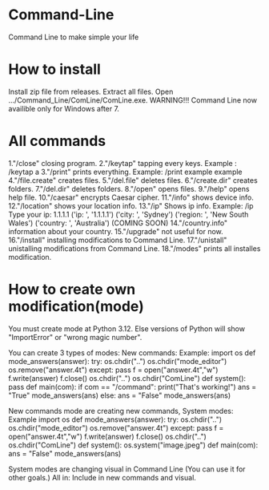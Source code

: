 # Command-Line
Command Line to make simple your life

# How to install
Install zip file from releases. Extract all files. Open .../Command_Line/ComLine/ComLine.exe. WARNING!!! Command Line now availible only for Windows after 7.
# All commands
1."/close" closing program.
2."/keytap" tapping every keys. Example :
/keytap
a
3."/print" prints everything. Example:
/print
example
example
4."/file.create" creates files.
5."/del.file" deletes files.
6."/create.dir" creates folders.
7."/del.dir" deletes folders.
8."/open" opens files.
9."/help" opens help file.
10."/caesar" encrypts Caesar cipher.
11."/info" shows device info.
12."/location" shows your location info.
13."/ip" Shows ip info. Example:
/ip
Type your ip: 1.1.1.1
('ip: ', '1.1.1.1')
('city: ', 'Sydney')
('region: ', 'New South Wales')
('country: ', 'Australia')
(COMING SOON)
14."/country.info" information about your country.
15."/upgrade" not useful for now.
16."/install" installing modifications to Command Line.
17."/unistall" unistalling modifications from Command Line.
18."/modes" prints all installes modification.
# How to create own modification(mode)
You must create mode at Python 3.12. Else versions of Python will show "ImportError" or "wrong magic number".

You can create 3 types of modes:
New commands:
Example:
import os
def mode_answers(answer):
    try:
        os.chdir("..")
        os.chdir("mode_editor")
        os.remove("answer.4t")
    except:
        pass
    f = open("answer.4t","w")
    f.write(answer)
    f.close()
    os.chdir("..")
    os.chdir("ComLine")
def system():
    pass
def main(com):
    if com == "/command":
        print("That's working!")
        ans = "True"
        mode_answers(ans)
    else:
        ans = "False"
        mode_answers(ans)

New commands mode are creating new commands,
System modes:
Example
import os
def mode_answers(answer):
    try:
        os.chdir("..")
        os.chdir("mode_editor")
        os.remove("answer.4t")
    except:
        pass
    f = open("answer.4t","w")
    f.write(answer)
    f.close()
    os.chdir("..")
    os.chdir("ComLine")
def system():
    os.system("image.jpeg")
def main(com):
    ans = "False"
    mode_answers(ans)

System modes are changing visual in Command Line (You can use it for other goals.)
All in:
Include in new commands and visual.
